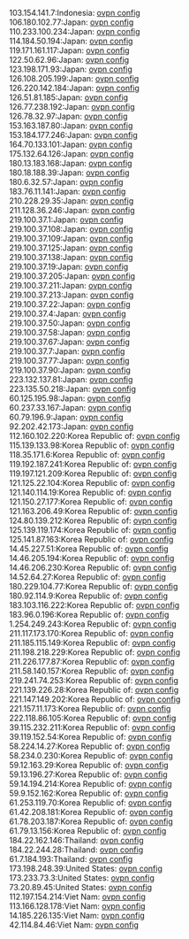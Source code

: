 103.154.141.7:Indonesia: [ovpn config](vpn/103_154_141_7.ovpn)  
106.180.102.77:Japan: [ovpn config](vpn/106_180_102_77.ovpn)  
110.233.100.234:Japan: [ovpn config](vpn/110_233_100_234.ovpn)  
114.184.50.194:Japan: [ovpn config](vpn/114_184_50_194.ovpn)  
119.171.161.117:Japan: [ovpn config](vpn/119_171_161_117.ovpn)  
122.50.62.96:Japan: [ovpn config](vpn/122_50_62_96.ovpn)  
123.198.171.93:Japan: [ovpn config](vpn/123_198_171_93.ovpn)  
126.108.205.199:Japan: [ovpn config](vpn/126_108_205_199.ovpn)  
126.220.142.184:Japan: [ovpn config](vpn/126_220_142_184.ovpn)  
126.51.81.185:Japan: [ovpn config](vpn/126_51_81_185.ovpn)  
126.77.238.192:Japan: [ovpn config](vpn/126_77_238_192.ovpn)  
126.78.32.97:Japan: [ovpn config](vpn/126_78_32_97.ovpn)  
153.163.187.80:Japan: [ovpn config](vpn/153_163_187_80.ovpn)  
153.184.177.246:Japan: [ovpn config](vpn/153_184_177_246.ovpn)  
164.70.133.101:Japan: [ovpn config](vpn/164_70_133_101.ovpn)  
175.132.64.126:Japan: [ovpn config](vpn/175_132_64_126.ovpn)  
180.13.183.168:Japan: [ovpn config](vpn/180_13_183_168.ovpn)  
180.18.188.39:Japan: [ovpn config](vpn/180_18_188_39.ovpn)  
180.6.32.57:Japan: [ovpn config](vpn/180_6_32_57.ovpn)  
183.76.11.141:Japan: [ovpn config](vpn/183_76_11_141.ovpn)  
210.228.29.35:Japan: [ovpn config](vpn/210_228_29_35.ovpn)  
211.128.36.246:Japan: [ovpn config](vpn/211_128_36_246.ovpn)  
219.100.37.1:Japan: [ovpn config](vpn/219_100_37_1.ovpn)  
219.100.37.108:Japan: [ovpn config](vpn/219_100_37_108.ovpn)  
219.100.37.109:Japan: [ovpn config](vpn/219_100_37_109.ovpn)  
219.100.37.125:Japan: [ovpn config](vpn/219_100_37_125.ovpn)  
219.100.37.138:Japan: [ovpn config](vpn/219_100_37_138.ovpn)  
219.100.37.19:Japan: [ovpn config](vpn/219_100_37_19.ovpn)  
219.100.37.205:Japan: [ovpn config](vpn/219_100_37_205.ovpn)  
219.100.37.211:Japan: [ovpn config](vpn/219_100_37_211.ovpn)  
219.100.37.213:Japan: [ovpn config](vpn/219_100_37_213.ovpn)  
219.100.37.22:Japan: [ovpn config](vpn/219_100_37_22.ovpn)  
219.100.37.4:Japan: [ovpn config](vpn/219_100_37_4.ovpn)  
219.100.37.50:Japan: [ovpn config](vpn/219_100_37_50.ovpn)  
219.100.37.58:Japan: [ovpn config](vpn/219_100_37_58.ovpn)  
219.100.37.67:Japan: [ovpn config](vpn/219_100_37_67.ovpn)  
219.100.37.7:Japan: [ovpn config](vpn/219_100_37_7.ovpn)  
219.100.37.77:Japan: [ovpn config](vpn/219_100_37_77.ovpn)  
219.100.37.90:Japan: [ovpn config](vpn/219_100_37_90.ovpn)  
223.132.137.81:Japan: [ovpn config](vpn/223_132_137_81.ovpn)  
223.135.50.218:Japan: [ovpn config](vpn/223_135_50_218.ovpn)  
60.125.195.98:Japan: [ovpn config](vpn/60_125_195_98.ovpn)  
60.237.33.167:Japan: [ovpn config](vpn/60_237_33_167.ovpn)  
60.79.196.9:Japan: [ovpn config](vpn/60_79_196_9.ovpn)  
92.202.42.173:Japan: [ovpn config](vpn/92_202_42_173.ovpn)  
112.160.102.220:Korea Republic of: [ovpn config](vpn/112_160_102_220.ovpn)  
115.139.133.98:Korea Republic of: [ovpn config](vpn/115_139_133_98.ovpn)  
118.35.171.6:Korea Republic of: [ovpn config](vpn/118_35_171_6.ovpn)  
119.192.187.241:Korea Republic of: [ovpn config](vpn/119_192_187_241.ovpn)  
119.197.121.209:Korea Republic of: [ovpn config](vpn/119_197_121_209.ovpn)  
121.125.22.104:Korea Republic of: [ovpn config](vpn/121_125_22_104.ovpn)  
121.140.114.19:Korea Republic of: [ovpn config](vpn/121_140_114_19.ovpn)  
121.150.27.177:Korea Republic of: [ovpn config](vpn/121_150_27_177.ovpn)  
121.163.206.49:Korea Republic of: [ovpn config](vpn/121_163_206_49.ovpn)  
124.80.139.212:Korea Republic of: [ovpn config](vpn/124_80_139_212.ovpn)  
125.139.119.174:Korea Republic of: [ovpn config](vpn/125_139_119_174.ovpn)  
125.141.87.163:Korea Republic of: [ovpn config](vpn/125_141_87_163.ovpn)  
14.45.227.51:Korea Republic of: [ovpn config](vpn/14_45_227_51.ovpn)  
14.46.205.194:Korea Republic of: [ovpn config](vpn/14_46_205_194.ovpn)  
14.46.206.230:Korea Republic of: [ovpn config](vpn/14_46_206_230.ovpn)  
14.52.64.27:Korea Republic of: [ovpn config](vpn/14_52_64_27.ovpn)  
180.229.104.77:Korea Republic of: [ovpn config](vpn/180_229_104_77.ovpn)  
180.92.114.9:Korea Republic of: [ovpn config](vpn/180_92_114_9.ovpn)  
183.103.116.222:Korea Republic of: [ovpn config](vpn/183_103_116_222.ovpn)  
183.96.0.196:Korea Republic of: [ovpn config](vpn/183_96_0_196.ovpn)  
1.254.249.243:Korea Republic of: [ovpn config](vpn/1_254_249_243.ovpn)  
211.117.173.170:Korea Republic of: [ovpn config](vpn/211_117_173_170.ovpn)  
211.185.115.149:Korea Republic of: [ovpn config](vpn/211_185_115_149.ovpn)  
211.198.218.229:Korea Republic of: [ovpn config](vpn/211_198_218_229.ovpn)  
211.226.177.87:Korea Republic of: [ovpn config](vpn/211_226_177_87.ovpn)  
211.58.140.157:Korea Republic of: [ovpn config](vpn/211_58_140_157.ovpn)  
219.241.74.253:Korea Republic of: [ovpn config](vpn/219_241_74_253.ovpn)  
221.139.226.28:Korea Republic of: [ovpn config](vpn/221_139_226_28.ovpn)  
221.147.149.202:Korea Republic of: [ovpn config](vpn/221_147_149_202.ovpn)  
221.157.11.173:Korea Republic of: [ovpn config](vpn/221_157_11_173.ovpn)  
222.118.86.105:Korea Republic of: [ovpn config](vpn/222_118_86_105.ovpn)  
39.115.232.211:Korea Republic of: [ovpn config](vpn/39_115_232_211.ovpn)  
39.119.152.54:Korea Republic of: [ovpn config](vpn/39_119_152_54.ovpn)  
58.224.14.27:Korea Republic of: [ovpn config](vpn/58_224_14_27.ovpn)  
58.234.0.230:Korea Republic of: [ovpn config](vpn/58_234_0_230.ovpn)  
59.12.163.29:Korea Republic of: [ovpn config](vpn/59_12_163_29.ovpn)  
59.13.196.27:Korea Republic of: [ovpn config](vpn/59_13_196_27.ovpn)  
59.14.194.214:Korea Republic of: [ovpn config](vpn/59_14_194_214.ovpn)  
59.9.152.162:Korea Republic of: [ovpn config](vpn/59_9_152_162.ovpn)  
61.253.119.70:Korea Republic of: [ovpn config](vpn/61_253_119_70.ovpn)  
61.42.208.181:Korea Republic of: [ovpn config](vpn/61_42_208_181.ovpn)  
61.78.203.187:Korea Republic of: [ovpn config](vpn/61_78_203_187.ovpn)  
61.79.13.156:Korea Republic of: [ovpn config](vpn/61_79_13_156.ovpn)  
184.22.162.146:Thailand: [ovpn config](vpn/184_22_162_146.ovpn)  
184.22.244.28:Thailand: [ovpn config](vpn/184_22_244_28.ovpn)  
61.7.184.193:Thailand: [ovpn config](vpn/61_7_184_193.ovpn)  
173.198.248.39:United States: [ovpn config](vpn/173_198_248_39.ovpn)  
173.233.73.3:United States: [ovpn config](vpn/173_233_73_3.ovpn)  
73.20.89.45:United States: [ovpn config](vpn/73_20_89_45.ovpn)  
112.197.154.214:Viet Nam: [ovpn config](vpn/112_197_154_214.ovpn)  
113.166.128.178:Viet Nam: [ovpn config](vpn/113_166_128_178.ovpn)  
14.185.226.135:Viet Nam: [ovpn config](vpn/14_185_226_135.ovpn)  
42.114.84.46:Viet Nam: [ovpn config](vpn/42_114_84_46.ovpn)  
